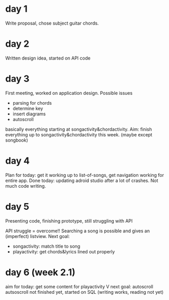# day 1
Write proposal, chose subject guitar chords.
# day 2
Written design idea, started on API code
# day 3
First meeting, worked on application design.
Possible issues
- parsing for chords
- determine key
- insert diagrams
- autoscroll

basically everything starting at songactivity&chordactivity.
Aim: finish everything up to songactivity&chordactivity this week.
(maybe except songbook)

# day 4
Plan for today: get it working up to list-of-songs, get navigation working for entire app.
Done today: updating adroid studio after a lot of crashes. Not much code writing.

# day 5
Presenting code, finishing prototype, still struggling with API

API struggle = overcome!! Searching a song is possible and gives an (imperfect) listview.
Next goal:
- songactivity: match title to song
- playactivity: get chords&lyrics lined out properly

# day 6 (week 2.1)
aim for today: get some content for playactivity V
next goal: autoscroll
autsoscroll not finished yet, started on SQL (writing works, reading not yet)

